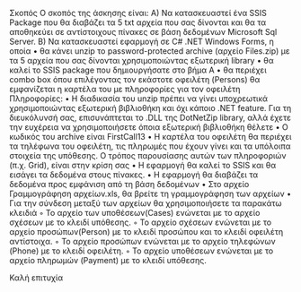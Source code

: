 Σκοπός
Ο σκοπός της άσκησης είναι:
Α) Να κατασκευαστεί ένα SSIS Package που θα διαβάζει τα 5 txt αρχεία που σας δίνονται και θα τα αποθηκεύει σε αντίστοιχους πίνακες σε βάση δεδομένων Microsoft Sql Server.
B) Να κατασκευαστεί εφαρμογή σε C# .NET Windows Forms, η οποία 
    • θα κάνει unzip το password-protected archive (αρχείο Files.zip) με τα 5 αρχεία που σας δίνονται χρησιμοποιώντας εξωτερική library
    • θα καλεί το SSIS package που δημιουργήσατε στο βήμα A
    • θα περιέχει combo box όπου επιλέγοντας τον εκάστοτε οφειλέτη (Persons) θα εμφανίζεται η καρτέλα του με πληροφορίες για τον οφειλέτη
Πληροφορίες:
    • Η διαδικασία του unzip πρέπει να γίνει υποχρεωτικά χρησιμοποιώντας εξωτερική βιβλιοθήκη και όχι κάποιο .NET feature. Για τη διευκόλυνσή σας, επισυνάπτεται το .DLL της DotNetZip library, αλλά έχετε την ευχέρεια να χρησιμοποιήσετε όποια εξωτερική βιβλιοθήκη θέλετε
    • Ο κωδικός του archive είναι FirstCall13
    • Η καρτέλα του οφειλέτη θα περιέχει τα τηλέφωνα του οφειλέτη, τις πληρωμές που έχουν γίνει και τα υπόλοιπα στοιχεία της υπόθεσης. Ο τρόπος παρουσίασης αυτών των πληροφοριών (π.χ. Grid), είναι στην κρίση σας
    • Η εφαρμογή θα καλεί το SSIS και θα εισάγει τα δεδομένα στους πίνακες.
    • Η εφαρμογή θα διαβάζει τα δεδομένα προς εμφάνιση από τη βάση δεδομένων
    • Στο αρχείο Γραμμογράφηση αρχείων.xls, θα βρείτε τη γραμμογράφηση των αρχείων
    • Για την σύνδεση μεταξύ των αρχείων θα χρησιμοποιήσετε τα παρακάτω κλειδιά 
        ◦ Το αρχείο των υποθέσεων(Cases) ενώνεται με το αρχείο σχέσεων με το κλειδί υπόθεσης. 
        ◦ Το αρχείο σχέσεων ενώνεται με το αρχείο προσώπων(Person) με το κλειδί προσώπου και το κλειδί οφειλέτη αντίστοιχα. 
        ◦ Το αρχείο προσώπων ενώνεται με το αρχείο τηλεφώνων (Phone) με το κλειδί οφειλέτη. 
        ◦ Το αρχείο υποθέσεων ενώνεται με το αρχείο πληρωμών (Payment) με το κλειδί υπόθεσης. 

Καλή επιτυχία
